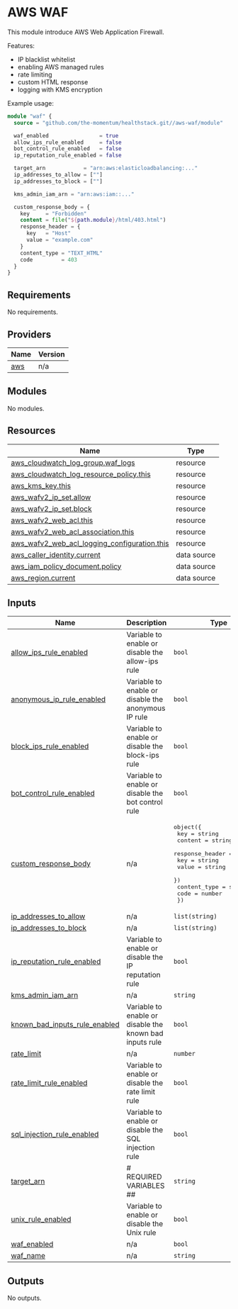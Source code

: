 # AWS WAF

This module introduce AWS Web Application Firewall.

Features:
- IP blacklist whitelist
- enabling AWS managed rules
- rate limiting
- custom HTML response
- logging with KMS encryption

Example usage:

```terraform
module "waf" {
  source = "github.com/the-momentum/healthstack.git//aws-waf/module"

  waf_enabled                = true
  allow_ips_rule_enabled     = false
  bot_control_rule_enabled   = false
  ip_reputation_rule_enabled = false

  target_arn            = "arn:aws:elasticloadbalancing:..."
  ip_addresses_to_allow = [""]
  ip_addresses_to_block = [""]

  kms_admin_iam_arn = "arn:aws:iam::..."

  custom_response_body = {
    key     = "Forbidden"
    content = file("${path.module}/html/403.html")
    response_header = {
      key   = "Host"
      value = "example.com"
    }
    content_type = "TEXT_HTML"
    code         = 403
  }
}
```


<!-- BEGIN_TF_DOCS -->
## Requirements

No requirements.

## Providers

| Name | Version |
|------|---------|
| <a name="provider_aws"></a> [aws](#provider\_aws) | n/a |

## Modules

No modules.

## Resources

| Name | Type |
|------|------|
| [aws_cloudwatch_log_group.waf_logs](https://registry.terraform.io/providers/hashicorp/aws/latest/docs/resources/cloudwatch_log_group) | resource |
| [aws_cloudwatch_log_resource_policy.this](https://registry.terraform.io/providers/hashicorp/aws/latest/docs/resources/cloudwatch_log_resource_policy) | resource |
| [aws_kms_key.this](https://registry.terraform.io/providers/hashicorp/aws/latest/docs/resources/kms_key) | resource |
| [aws_wafv2_ip_set.allow](https://registry.terraform.io/providers/hashicorp/aws/latest/docs/resources/wafv2_ip_set) | resource |
| [aws_wafv2_ip_set.block](https://registry.terraform.io/providers/hashicorp/aws/latest/docs/resources/wafv2_ip_set) | resource |
| [aws_wafv2_web_acl.this](https://registry.terraform.io/providers/hashicorp/aws/latest/docs/resources/wafv2_web_acl) | resource |
| [aws_wafv2_web_acl_association.this](https://registry.terraform.io/providers/hashicorp/aws/latest/docs/resources/wafv2_web_acl_association) | resource |
| [aws_wafv2_web_acl_logging_configuration.this](https://registry.terraform.io/providers/hashicorp/aws/latest/docs/resources/wafv2_web_acl_logging_configuration) | resource |
| [aws_caller_identity.current](https://registry.terraform.io/providers/hashicorp/aws/latest/docs/data-sources/caller_identity) | data source |
| [aws_iam_policy_document.policy](https://registry.terraform.io/providers/hashicorp/aws/latest/docs/data-sources/iam_policy_document) | data source |
| [aws_region.current](https://registry.terraform.io/providers/hashicorp/aws/latest/docs/data-sources/region) | data source |

## Inputs

| Name | Description | Type | Default | Required |
|------|-------------|------|---------|:--------:|
| <a name="input_allow_ips_rule_enabled"></a> [allow\_ips\_rule\_enabled](#input\_allow\_ips\_rule\_enabled) | Variable to enable or disable the allow-ips rule | `bool` | `false` | no |
| <a name="input_anonymous_ip_rule_enabled"></a> [anonymous\_ip\_rule\_enabled](#input\_anonymous\_ip\_rule\_enabled) | Variable to enable or disable the anonymous IP rule | `bool` | `false` | no |
| <a name="input_block_ips_rule_enabled"></a> [block\_ips\_rule\_enabled](#input\_block\_ips\_rule\_enabled) | Variable to enable or disable the block-ips rule | `bool` | `false` | no |
| <a name="input_bot_control_rule_enabled"></a> [bot\_control\_rule\_enabled](#input\_bot\_control\_rule\_enabled) | Variable to enable or disable the bot control rule | `bool` | `false` | no |
| <a name="input_custom_response_body"></a> [custom\_response\_body](#input\_custom\_response\_body) | n/a | <pre>object({<br/>    key     = string<br/>    content = string<br/>    response_header = object({<br/>      key   = string<br/>      value = string<br/>    })<br/>    content_type = string<br/>    code         = number<br/>  })</pre> | n/a | yes |
| <a name="input_ip_addresses_to_allow"></a> [ip\_addresses\_to\_allow](#input\_ip\_addresses\_to\_allow) | n/a | `list(string)` | `[]` | no |
| <a name="input_ip_addresses_to_block"></a> [ip\_addresses\_to\_block](#input\_ip\_addresses\_to\_block) | n/a | `list(string)` | `[]` | no |
| <a name="input_ip_reputation_rule_enabled"></a> [ip\_reputation\_rule\_enabled](#input\_ip\_reputation\_rule\_enabled) | Variable to enable or disable the IP reputation rule | `bool` | `false` | no |
| <a name="input_kms_admin_iam_arn"></a> [kms\_admin\_iam\_arn](#input\_kms\_admin\_iam\_arn) | n/a | `string` | `""` | no |
| <a name="input_known_bad_inputs_rule_enabled"></a> [known\_bad\_inputs\_rule\_enabled](#input\_known\_bad\_inputs\_rule\_enabled) | Variable to enable or disable the known bad inputs rule | `bool` | `false` | no |
| <a name="input_rate_limit"></a> [rate\_limit](#input\_rate\_limit) | n/a | `number` | `500` | no |
| <a name="input_rate_limit_rule_enabled"></a> [rate\_limit\_rule\_enabled](#input\_rate\_limit\_rule\_enabled) | Variable to enable or disable the rate limit rule | `bool` | `false` | no |
| <a name="input_sql_injection_rule_enabled"></a> [sql\_injection\_rule\_enabled](#input\_sql\_injection\_rule\_enabled) | Variable to enable or disable the SQL injection rule | `bool` | `false` | no |
| <a name="input_target_arn"></a> [target\_arn](#input\_target\_arn) | # REQUIRED VARIABLES ## | `string` | `""` | no |
| <a name="input_unix_rule_enabled"></a> [unix\_rule\_enabled](#input\_unix\_rule\_enabled) | Variable to enable or disable the Unix rule | `bool` | `false` | no |
| <a name="input_waf_enabled"></a> [waf\_enabled](#input\_waf\_enabled) | n/a | `bool` | `false` | no |
| <a name="input_waf_name"></a> [waf\_name](#input\_waf\_name) | n/a | `string` | `"waf"` | no |

## Outputs

No outputs.
<!-- END_TF_DOCS -->